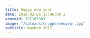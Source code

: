 ```yaml
---
title: Happy new year
date: 2018-02-05 15:06:00 Z
vimeoid: 197165883
image: "/uploads/choppernewyear.jpg"
subtitle: mayhem 2017
---
```


